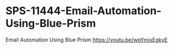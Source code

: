 # SPS-11444-Email-Automation-Using-Blue-Prism
Email Automation Using Blue Prism
https://youtu.be/wpYmjxEgkyE

